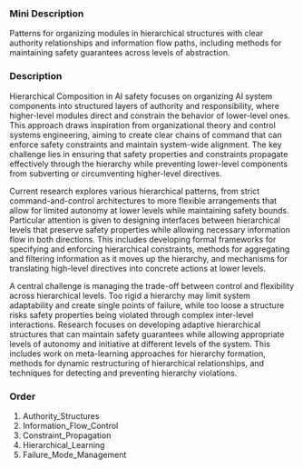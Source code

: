 ### Mini Description

Patterns for organizing modules in hierarchical structures with clear authority relationships and information flow paths, including methods for maintaining safety guarantees across levels of abstraction.

### Description

Hierarchical Composition in AI safety focuses on organizing AI system components into structured layers of authority and responsibility, where higher-level modules direct and constrain the behavior of lower-level ones. This approach draws inspiration from organizational theory and control systems engineering, aiming to create clear chains of command that can enforce safety constraints and maintain system-wide alignment. The key challenge lies in ensuring that safety properties and constraints propagate effectively through the hierarchy while preventing lower-level components from subverting or circumventing higher-level directives.

Current research explores various hierarchical patterns, from strict command-and-control architectures to more flexible arrangements that allow for limited autonomy at lower levels while maintaining safety bounds. Particular attention is given to designing interfaces between hierarchical levels that preserve safety properties while allowing necessary information flow in both directions. This includes developing formal frameworks for specifying and enforcing hierarchical constraints, methods for aggregating and filtering information as it moves up the hierarchy, and mechanisms for translating high-level directives into concrete actions at lower levels.

A central challenge is managing the trade-off between control and flexibility across hierarchical levels. Too rigid a hierarchy may limit system adaptability and create single points of failure, while too loose a structure risks safety properties being violated through complex inter-level interactions. Research focuses on developing adaptive hierarchical structures that can maintain safety guarantees while allowing appropriate levels of autonomy and initiative at different levels of the system. This includes work on meta-learning approaches for hierarchy formation, methods for dynamic restructuring of hierarchical relationships, and techniques for detecting and preventing hierarchy violations.

### Order

1. Authority_Structures
2. Information_Flow_Control
3. Constraint_Propagation
4. Hierarchical_Learning
5. Failure_Mode_Management

